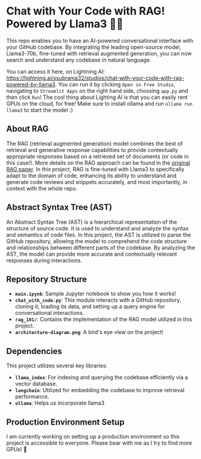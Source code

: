 # Chat with Your Code with RAG! Powered by Llama3 🦙🚀

This repo enables you to have an AI-powered conversational interface with your GitHub codebase. By integrating the leading open-source model, Llama3-70b, fine-tuned with retrieval augmented generation, you can now search and understand any codebase in natural language.

You can access it here, on Lightning AI: https://lightning.ai/ssubrama32/studios/chat-with-your-code-with-rag-powered-by-llama3. You can run it by clicking `Open in Free Studio`, navigating to `Streamlit Apps` on the right hand side, choosing `app.py` and then click `Run`! The cool thing about Lighting AI is that you can easily rent GPUs on the cloud, for free! Make sure to install ollama and run `ollama run llama3` to start the model :)

## About RAG

The RAG (retrieval augmented generation) model combines the best of retrieval and generative response capabilities to provide contextually appropriate responses based on a retrieved set of documents (or code in this case!). More details on the RAG approach can be found in the [original RAG paper](https://arxiv.org/abs/2005.11401). In this project, RAG is fine-tuned with Llama3 to specifically adapt to the domain of code, enhancing its ability to understand and generate code reviews and snippets accurately, and most importantly, in context with the whole repo.

## Abstract Syntax Tree (AST)

An Abstract Syntax Tree (AST) is a hierarchical representation of the structure of source code. It is used to understand and analyze the syntax and semantics of code files. In this project, the AST is utilized to parse the GitHub repository, allowing the model to comprehend the code structure and relationships between different parts of the codebase. By analyzing the AST, the model can provide more accurate and contextually relevant responses during interactions.

## Repository Structure
- **`main.ipynb`**: Sample Jupyter notebook to show you how it works!
- **`chat_with_code.py`**: This module interacts with a GitHub repository, cloning it, loading its data, and setting up a query engine for conversational interactions.
- **`rag_101/`**: Contains the implementation of the RAG model utilized in this project.
- **`architecture-diagram.png`**: A bird's eye view on the project!

## Dependencies

This project utilizes several key libraries:

- **`llama_index`**: For indexing and querying the codebase efficiently via a vector database.
- **`langchain`**: Utilized for embedding the codebase to improve retrieval performance.
- **`ollama`**: Helps us incorporate llama3

## Production Environment Setup

I am currently working on setting up a production environment so this project is accessible to everyone. Please bear with me as I try to find more GPUs! 🫡
